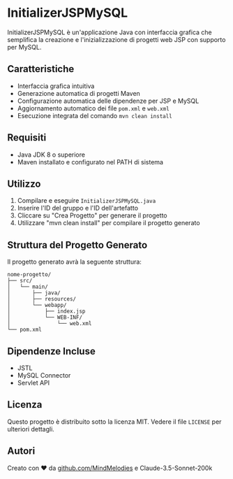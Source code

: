 # InitializerJSPMySQL

InitializerJSPMySQL è un'applicazione Java con interfaccia grafica che semplifica la creazione e l'inizializzazione di progetti web JSP con supporto per MySQL.

## Caratteristiche

- Interfaccia grafica intuitiva
- Generazione automatica di progetti Maven
- Configurazione automatica delle dipendenze per JSP e MySQL
- Aggiornamento automatico dei file `pom.xml` e `web.xml`
- Esecuzione integrata del comando `mvn clean install`

## Requisiti

- Java JDK 8 o superiore
- Maven installato e configurato nel PATH di sistema

## Utilizzo

1. Compilare e eseguire `InitializerJSPMySQL.java`
2. Inserire l'ID del gruppo e l'ID dell'artefatto
3. Cliccare su "Crea Progetto" per generare il progetto
4. Utilizzare "mvn clean install" per compilare il progetto generato

## Struttura del Progetto Generato

Il progetto generato avrà la seguente struttura:

```
nome-progetto/
├── src/
│   └── main/
│       ├── java/
│       ├── resources/
│       └── webapp/
│           ├── index.jsp
│           └── WEB-INF/
│               └── web.xml
└── pom.xml
```

## Dipendenze Incluse

- JSTL
- MySQL Connector
- Servlet API

## Licenza

Questo progetto è distribuito sotto la licenza MIT. Vedere il file `LICENSE` per ulteriori dettagli.

## Autori

Creato con ❤ da [github.com/MindMelodies](https://github.com/MindMelodies) e Claude-3.5-Sonnet-200k
